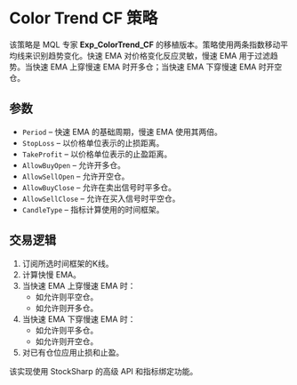 # Color Trend CF 策略

该策略是 MQL 专家 **Exp_ColorTrend_CF** 的移植版本。策略使用两条指数移动平均线来识别趋势变化。快速 EMA 对价格变化反应灵敏，慢速 EMA 用于过滤趋势。当快速 EMA 上穿慢速 EMA 时开多仓；当快速 EMA 下穿慢速 EMA 时开空仓。

## 参数

- `Period` – 快速 EMA 的基础周期，慢速 EMA 使用其两倍。
- `StopLoss` – 以价格单位表示的止损距离。
- `TakeProfit` – 以价格单位表示的止盈距离。
- `AllowBuyOpen` – 允许开多仓。
- `AllowSellOpen` – 允许开空仓。
- `AllowBuyClose` – 允许在卖出信号时平多仓。
- `AllowSellClose` – 允许在买入信号时平空仓。
- `CandleType` – 指标计算使用的时间框架。

## 交易逻辑

1. 订阅所选时间框架的K线。
2. 计算快慢 EMA。
3. 当快速 EMA 上穿慢速 EMA 时：
   - 如允许则平空仓。
   - 如允许则开多仓。
4. 当快速 EMA 下穿慢速 EMA 时：
   - 如允许则平多仓。
   - 如允许则开空仓。
5. 对已有仓位应用止损和止盈。

该实现使用 StockSharp 的高级 API 和指标绑定功能。
